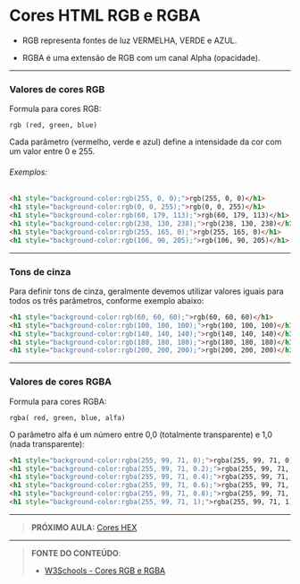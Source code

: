 # Cores HTML RGB e RGBA

- RGB representa fontes de luz VERMELHA, VERDE e AZUL.

- RGBA é uma extensão de RGB com um canal Alpha (opacidade).

---

### Valores de cores RGB

Formula para cores RGB:

`rgb (red, green, blue)`

Cada parâmetro (vermelho, verde e azul) define a intensidade da cor com um valor entre 0 e 255.

###### Exemplos:

````html
<h1 style="background-color:rgb(255, 0, 0);">rgb(255, 0, 0)</h1>
<h1 style="background-color:rgb(0, 0, 255);">rgb(0, 0, 255)</h1>
<h1 style="background-color:rgb(60, 179, 113);">rgb(60, 179, 113)</h1>
<h1 style="background-color:rgb(238, 130, 238);">rgb(238, 130, 238)</h1>
<h1 style="background-color:rgb(255, 165, 0);">rgb(255, 165, 0)</h1>
<h1 style="background-color:rgb(106, 90, 205);">rgb(106, 90, 205)</h1>
````

---

### Tons de cinza

Para definir tons de cinza, geralmente devemos utilizar valores iguais para todos os três parâmetros, conforme exemplo abaixo:

``` html
<h1 style="background-color:rgb(60, 60, 60);">rgb(60, 60, 60)</h1>
<h1 style="background-color:rgb(100, 100, 100);">rgb(100, 100, 100)</h1>
<h1 style="background-color:rgb(140, 140, 140);">rgb(140, 140, 140)</h1>
<h1 style="background-color:rgb(180, 180, 180);">rgb(180, 180, 180)</h1>
<h1 style="background-color:rgb(200, 200, 200);">rgb(200, 200, 200)</h1>
```

---

### Valores de cores RGBA

Formula para cores RGBA:

`rgba( red, green, blue, alfa)`

O parâmetro alfa é um número entre 0,0 (totalmente transparente) e 1,0 (nada transparente):

``` html
<h1 style="background-color:rgba(255, 99, 71, 0);">rgba(255, 99, 71, 0)</h1>
<h1 style="background-color:rgba(255, 99, 71, 0.2);">rgba(255, 99, 71, 0.2)</h1>
<h1 style="background-color:rgba(255, 99, 71, 0.4);">rgba(255, 99, 71, 0.4)</h1>
<h1 style="background-color:rgba(255, 99, 71, 0.6);">rgba(255, 99, 71, 0.6)</h1>
<h1 style="background-color:rgba(255, 99, 71, 0.8);">rgba(255, 99, 71, 0.8)</h1>
<h1 style="background-color:rgba(255, 99, 71, 1);">rgba(255, 99, 71, 1)</h1>
```

---

> **PRÓXIMO AULA:** [Cores HEX](../3.3-cores-hex)

***


> **FONTE DO CONTEÚDO**:
>
> - [W3Schools - Cores RGB e RGBA](https://www.w3schools.com/html/html_colors_rgb.asp)